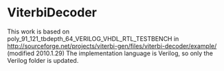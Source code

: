 # ViterbiDecoder

This work is based on poly_91_121_tbdepth_64_VERILOG_VHDL_RTL_TESTBENCH in http://sourceforge.net/projects/viterbi-gen/files/viterbi-decoder/example/ (modified 2010.1.29)
The implementation language is Verilog, so only the Verilog folder is updated.


